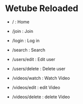 # Wetube Reloaded

- / : Home

- /join : Join

- /login : Log in

- /search : Search

- /users/edit : Edit user

- /users/delete : Delete user

- /videos/watch : Watch Video

- /videos/edit : edit Video

- /videos/delete : delete Video
